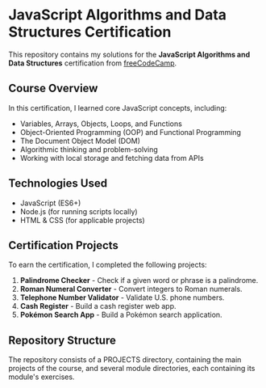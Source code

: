 # JavaScript Algorithms and Data Structures Certification

This repository contains my solutions for the **JavaScript Algorithms and Data Structures** certification from [freeCodeCamp](https://www.freecodecamp.org/learn/javascript-algorithms-and-data-structures-v8/).

## Course Overview

In this certification, I learned core JavaScript concepts, including:
- Variables, Arrays, Objects, Loops, and Functions
- Object-Oriented Programming (OOP) and Functional Programming
- The Document Object Model (DOM)
- Algorithmic thinking and problem-solving
- Working with local storage and fetching data from APIs

## Technologies Used
- JavaScript (ES6+)
- Node.js (for running scripts locally)
- HTML & CSS (for applicable projects)

## Certification Projects
To earn the certification, I completed the following projects:

1. **Palindrome Checker** - Check if a given word or phrase is a palindrome.
2. **Roman Numeral Converter** - Convert integers to Roman numerals.
3. **Telephone Number Validator** - Validate U.S. phone numbers.
4. **Cash Register** - Build a cash register web app.
5. **Pokémon Search App** - Build a Pokémon search application.

## Repository Structure
The repository consists of a PROJECTS directory, containing the main projects of the course, and several module directories, each containing its module's exercises.


